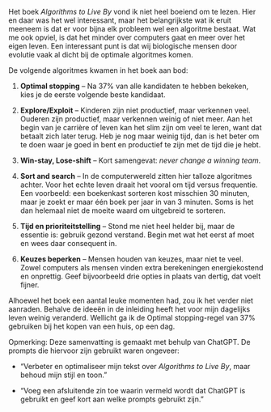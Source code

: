 Het boek _Algorithms to Live By_ vond ik niet heel boeiend om te lezen. Hier en daar was het wel interessant, maar het belangrijkste wat ik eruit meeneem is dat er voor bijna elk probleem wel een algoritme bestaat. Wat me ook opviel, is dat het minder over computers gaat en meer over het eigen leven. Een interessant punt is dat wij biologische mensen door evolutie vaak al dicht bij de optimale algoritmes komen.

De volgende algoritmes kwamen in het boek aan bod:

1. **Optimal stopping** – Na 37% van alle kandidaten te hebben bekeken, kies je de eerste volgende beste kandidaat.
    
2. **Explore/Exploit** – Kinderen zijn niet productief, maar verkennen veel. Ouderen zijn productief, maar verkennen weinig of niet meer. Aan het begin van je carrière of leven kan het slim zijn om veel te leren, want dat betaalt zich later terug. Heb je nog maar weinig tijd, dan is het beter om te doen waar je goed in bent en productief te zijn met de tijd die je hebt.
    
3. **Win-stay, Lose-shift** – Kort samengevat: _never change a winning team_.
    
4. **Sort and search** – In de computerwereld zitten hier talloze algoritmes achter. Voor het echte leven draait het vooral om tijd versus frequentie. Een voorbeeld: een boekenkast sorteren kost misschien 30 minuten, maar je zoekt er maar één boek per jaar in van 3 minuten. Soms is het dan helemaal niet de moeite waard om uitgebreid te sorteren.
    
5. **Tijd en prioriteitstelling** – Stond me niet heel helder bij, maar de essentie is: gebruik gezond verstand. Begin met wat het eerst af moet en wees daar consequent in.
    
6. **Keuzes beperken** – Mensen houden van keuzes, maar niet te veel. Zowel computers als mensen vinden extra berekeningen energiekostend en onprettig. Geef bijvoorbeeld drie opties in plaats van dertig, dat voelt fijner.
    

Alhoewel het boek een aantal leuke momenten had, zou ik het verder niet aanraden. Behalve de ideeën in de inleiding heeft het voor mijn dagelijks leven weinig veranderd. Wellicht ga ik de Optimal stopping-regel van 37% gebruiken bij het kopen van een huis, op een dag.

Opmerking: Deze samenvatting is gemaakt met behulp van ChatGPT. De prompts die hiervoor zijn gebruikt waren ongeveer:

- “Verbeter en optimaliseer mijn tekst over _Algorithms to Live By_, maar behoud mijn stijl en toon.”
    
- “Voeg een afsluitende zin toe waarin vermeld wordt dat ChatGPT is gebruikt en geef kort aan welke prompts gebruikt zijn.”
